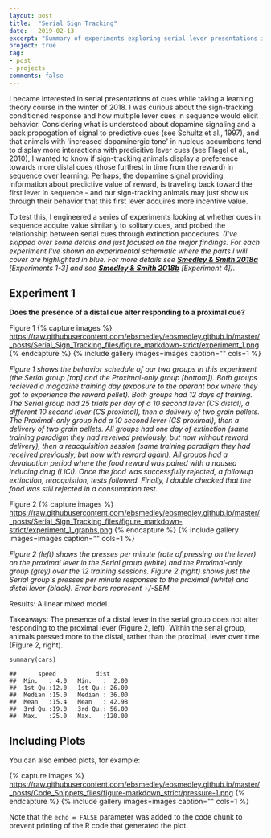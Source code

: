 ```yaml
---
layout: post
title:  "Serial Sign Tracking"
date:   2019-02-13
excerpt: "Summary of experiments exploring serial lever presentations in Pavlovian conditioning"
project: true
tag:
- post
- projects
comments: false
---
```



I became interested in serial presentations of cues while taking a learning theory course in the winter of 2018. I was curious about the sign-tracking conditioned response and how multiple lever cues in sequence would elicit behavior. Considering what is understood about dopamine signaling and a back propogation of signal to predictive cues (see Schultz et al., 1997), and that animals with 'increased dopaminergic tone' in nucleus accumbens tend to display more interactions with predicitive lever cues (see Flagel et al., 2010), I wanted to know if sign-tracking animals display a preference towards more distal cues (those furthest in time from the reward) in sequence over learning. Perhaps, the dopamine signal providing information about predictive value of reward, is traveling back toward the first lever in sequence - and our sign-tracking animals may just show us through their behavior that this first lever acquires more incentive value. 

To test this, I engineered a series of experiments looking at whether cues in sequence acquire value similarly to solitary cues, and probed the relationship between serial cues through extinction procedures. *(I've skipped over some details and just focused on the major findings. For each experiment I've shown an experimental schematic where the parts I will cover are highlighted in blue. For more details see <a href="http://www.smith-lab.org/wp-content/uploads/2012/04/Learn.-Mem.-2018-Smedley-78-89.pdf"><b>Smedley & Smith 2018a</b></a>  [Experiments 1-3] and see <a href="https://www.sciencedirect.com/science/article/pii/S0376635718301359"><b>Smedley & Smith 2018b</b></a>  [Experiment 4]).* 

Experiment 1
---------------

**Does the presence of a distal cue alter responding to a proximal cue?**

Figure 1
{% capture images %}
    https://raw.githubusercontent.com/ebsmedley/ebsmedley.github.io/master/_posts/Serial_Sign_Tracking_files/figure_markdown-strict/experiment_1.png
{% endcapture %}
{% include gallery images=images caption="" cols=1 %}

*Figure 1 shows the behavior schedule of our two groups in this experiment (the Serial group [top] and the Proximal-only group [bottom]). Both groups recieved a magazine training day (exposure to the operant box where they got to experience the reward pellet). Both groups had 12 days of training. The Serial group had 25 trials per day of a 10 second lever (CS distal), a different 10 second lever (CS proximal), then a delivery of two grain pellets. The Proximal-only group had a 10 second lever (CS proximal), then a delivery of two grain pellets. All groups had one day of extinction (same training paradigm they had reveived previously, but now without reward delivery), then a reacquisition session (same training paradigm they had received previously, but now with reward again). All groups had a devaluation period where the food reward was paired with a nausea inducing drug (LiCl). Once the food was successfully rejected, a followup extinction, reacquistion, tests followed. Finally, I double checked that the food was still rejected in a consumption test.*

Figure 2
{% capture images %}
    https://raw.githubusercontent.com/ebsmedley/ebsmedley.github.io/master/_posts/Serial_Sign_Tracking_files/figure_markdown-strict/experiment_1_graphs.png
{% endcapture %}
{% include gallery images=images caption="" cols=1 %}

*Figure 2 (left) shows the presses per minute (rate of pressing on the lever) on the proximal lever in the Serial group (white) and the Proximal-only group (grey) over the 12 training sessions. Figure 2 (right) shows just the Serial group's presses per minute responses to the proximal (white) and distal lever (black). Error bars represent +/-SEM.*

Results:
A linear mixed model 

Takeaways:
The presence of a distal lever in the serial group does not alter responding to the proximal lever (Figure 2, left). Within the serial group, animals pressed more to the distal, rather than the proximal, lever over time (Figure 2, right). 


    summary(cars)

    ##      speed           dist       
    ##  Min.   : 4.0   Min.   :  2.00  
    ##  1st Qu.:12.0   1st Qu.: 26.00  
    ##  Median :15.0   Median : 36.00  
    ##  Mean   :15.4   Mean   : 42.98  
    ##  3rd Qu.:19.0   3rd Qu.: 56.00  
    ##  Max.   :25.0   Max.   :120.00

Including Plots
---------------

You can also embed plots, for example:

{% capture images %}
    https://raw.githubusercontent.com/ebsmedley/ebsmedley.github.io/master/_posts/Code_Snippets_files/figure-markdown_strict/pressure-1.png
{% endcapture %}
{% include gallery images=images caption="" cols=1 %}



Note that the `echo = FALSE` parameter was added to the code chunk to
prevent printing of the R code that generated the plot.


